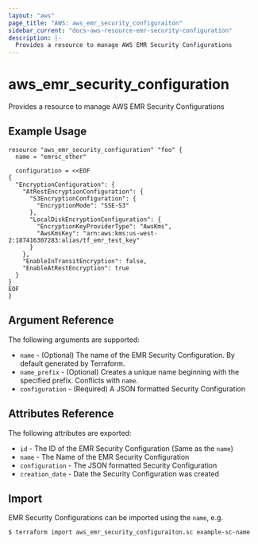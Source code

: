 ```yaml
---
layout: "aws"
page_title: "AWS: aws_emr_security_configuraiton"
sidebar_current: "docs-aws-resource-emr-security-configuration"
description: |-
  Provides a resource to manage AWS EMR Security Configurations
---
```


# aws\_emr\_security\_configuration

Provides a resource to manage AWS EMR Security Configurations

## Example Usage

```hcl
resource "aws_emr_security_configuration" "foo" {
  name = "emrsc_other"

  configuration = <<EOF
{
  "EncryptionConfiguration": {
    "AtRestEncryptionConfiguration": {
      "S3EncryptionConfiguration": {
        "EncryptionMode": "SSE-S3"
      },
      "LocalDiskEncryptionConfiguration": {
        "EncryptionKeyProviderType": "AwsKms",
        "AwsKmsKey": "arn:aws:kms:us-west-2:187416307283:alias/tf_emr_test_key"
      }
    },
    "EnableInTransitEncryption": false,
    "EnableAtRestEncryption": true
  }
}
EOF
}
```

## Argument Reference

The following arguments are supported:

* `name` - (Optional) The name of the EMR Security Configuration. By default generated by Terraform.
* `name_prefix` - (Optional) Creates a unique name beginning with the specified
  prefix. Conflicts with `name`.
* `configuration` - (Required) A JSON formatted Security Configuration

## Attributes Reference

The following attributes are exported:

* `id` - The ID of the EMR Security Configuration (Same as the `name`)
* `name` - The Name of the EMR Security Configuration
* `configuration` - The JSON formatted Security Configuration
* `creation_date` - Date the Security Configuration was created

## Import

EMR Security Configurations can be imported using the `name`, e.g.

```
$ terraform import aws_emr_security_configuraiton.sc example-sc-name
```
